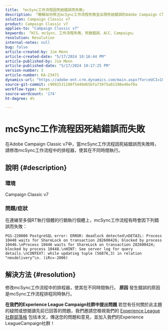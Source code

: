 ```yaml
---
title: 「mcSync工作流程因死結錯誤而失敗」
description: 「瞭解如何修正mcSync工作流程失敗並出現死結錯誤的Adobe Campaign Classic問題。 在mcSynch工作流程中修改排程器。」
solution: Campaign Classic v7
product: Campaign Classic v7
applies-to: "Campaign Classic v7"
keywords: 「KCS、mcSync、工作流程失敗、死鎖錯誤、ACC、Campaign」
resolution: Resolution
internal-notes: null
bug: false
article-created-by: Jim Menn
article-created-date: "5/17/2024 10:16:44 PM"
article-published-by: Jim Menn
article-published-date: "5/17/2024 10:17:25 PM"
version-number: 3
article-number: KA-23471
dynamics-url: "https://adobe-ent.crm.dynamics.com/main.aspx?forceUCI=1&pagetype=entityrecord&etn=knowledgearticle&id=98298421-9b14-ef11-9f8a-6045bd006268"
source-git-commit: c9092531100f5449d65bfa73975a01198e46ef0a
workflow-type: tm+mt
source-wordcount: '174'
ht-degree: 4%

---
```


# mcSync工作流程因死結錯誤而失敗


在Adobe Campaign Classic v7中，當mcSync工作流程因死結錯誤而失敗時，請修改mcSync工作流程中的排程器，使其在不同時間執行。

## 說明 {#description}


### <b>環境</b>

Campaign Classic v7



### <b>問題/症狀</b>

在連線至多個RT執行個體的行銷執行個體上，mcSync工作流程有時會因下列錯誤而失敗：

`PGS-220000 PostgreSQL error: ERROR: deadlock detected\nDETAIL: Process 10448 waits for ShareLock on transaction 282600426; blocked by process 10446.\nProcess 10446 waits for ShareLock on transaction 282600424; blocked by process 10448.\nHINT: See server log for query details.\nCONTEXT: while updating tuple (56876,3) in relation "nmsdelivery"\n. (iRc=-2006)`


## 解決方法 {#resolution}


修改mcSync工作流程中的排程器，使其在不同時間執行。
<b>原因</b>
發生錯誤的原因是mcSync工作流程排程同時執行。


<b>在我們的Experience League Campaign社群中提出問題</b>
若您有任何關於此主題的疑問或想閱讀先前已回答的問題，我們邀請您檢視我們的 [Experience League社群部落格](https://experienceleaguecommunities.adobe.com/t5/adobe-campaign-classic-blogs/introducing-top-kcs-articles-curated-for-your-troubleshooting/bc-p/672426#M132) 包括本文，傳送您的問題和意見，並加入我們的Experience LeagueCampaign社群！
